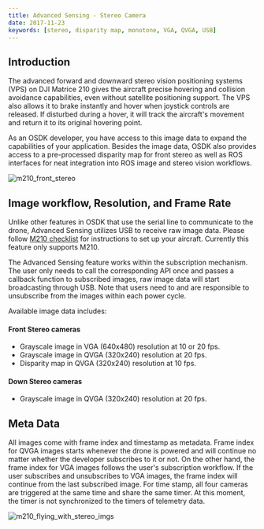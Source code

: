 ```yaml
---
title: Advanced Sensing - Stereo Camera
date: 2017-11-23
keywords: [stereo, disparity map, monotone, VGA, QVGA, USB]
---
```


## Introduction

The advanced forward and downward stereo vision positioning systems (VPS) on DJI Matrice 210 gives the aircraft precise hovering and collision avoidance capabilities, even without satellite positioning support. The VPS also allows it to brake instantly and hover when joystick controls are released. If disturbed during a hover, it will track the aircraft's movement and return it to its original hovering point. 

As an OSDK developer, you have access to this image data to expand the capabilities of your application. Besides the image data, OSDK also provides access to a pre-processed disparity map for front stereo as well as ROS interfaces for neat integration into ROS image and stereo vision workflows.

![m210_front_stereo](../images/guides/m210_stereo_composite.png)

## Image workflow, Resolution, and Frame Rate

Unlike other features in OSDK that use the serial line to communicate to the drone, Advanced Sensing utilizes USB to receive raw image data. Please follow [M210 checklist](../M210-Docs/main.html) for instructions to set up your aircraft. Currently this feature only supports M210.

The Advanced Sensing feature works within the subscription mechanism. The user only needs to call the corresponding API once and passes a callback function to subscribed images, raw image data will start broadcasting through USB. Note that users need to and are responsible to unsubscribe from the images within each power cycle.

Available image data includes:

#### Front Stereo cameras

* Grayscale image in VGA (640x480) resolution at 10 or 20 fps.
* Grayscale image in QVGA (320x240) resolution at 20 fps.
* Disparity map in QVGA (320x240) resolution at 10 fps.

#### Down Stereo cameras

* Grayscale image in QVGA (320x240) resolution at 20 fps.

## Meta Data

All images come with frame index and timestamp as metadata. Frame index for QVGA images starts whenever the drone is powered and will continue no matter whether the developer subscribes to it or not. On the other hand, the frame index for VGA images follows the user's subscription workflow. If the user subscribes and unsubscribes to VGA images, the frame index will continue from the last subscribed image. For time stamp, all four cameras are triggered at the same time and share the same timer. At this moment, the timer is not synchronized to the timers of telemetry data.


![m210_flying_with_stereo_imgs](../images/samples/m210_all_image.gif)



